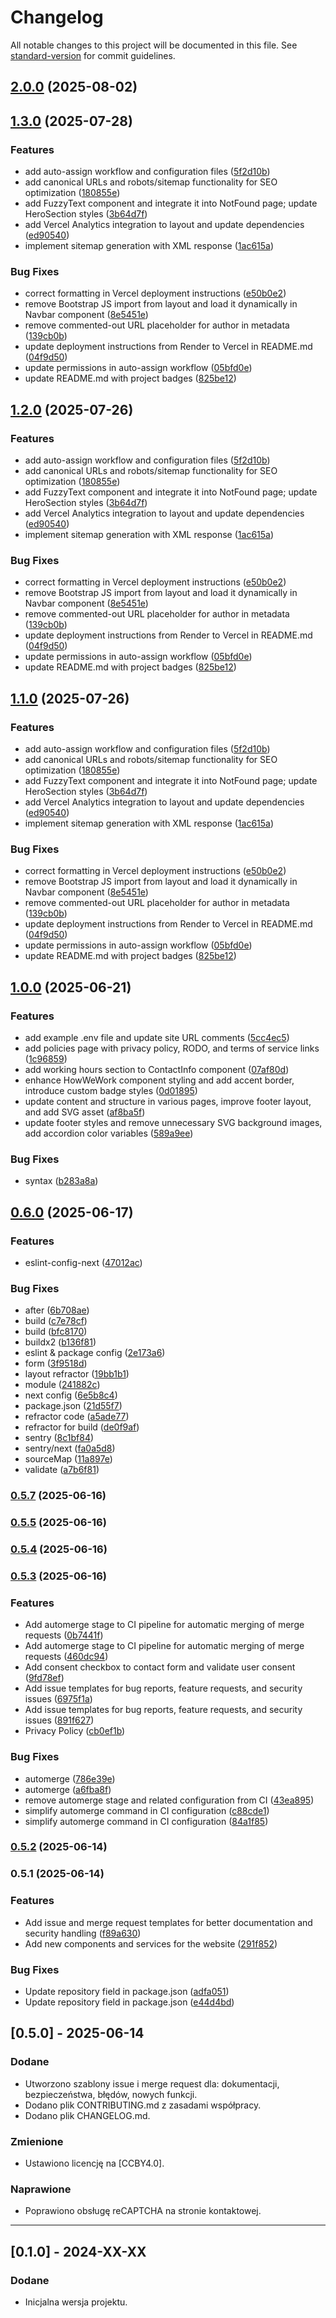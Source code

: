 # Changelog

All notable changes to this project will be documented in this file. See [standard-version](https://github.com/conventional-changelog/standard-version) for commit guidelines.

## [2.0.0](https://gitlab.com/akneth.studio/akneth-website/compare/v1.3.0...v2.0.0) (2025-08-02)

## [1.3.0](https://gitlab.com/akneth.studio/akneth-website/compare/v1.0.0...v1.3.0) (2025-07-28)


### Features

* add auto-assign workflow and configuration files ([5f2d10b](https://gitlab.com/akneth.studio/akneth-website/commit/5f2d10b291b92623e0c614cb06366ccb98f5ecdd))
* add canonical URLs and robots/sitemap functionality for SEO optimization ([180855e](https://gitlab.com/akneth.studio/akneth-website/commit/180855e7ec1ca86697ac7b58096899cd972dd773))
* add FuzzyText component and integrate it into NotFound page; update HeroSection styles ([3b64d7f](https://gitlab.com/akneth.studio/akneth-website/commit/3b64d7fcbeba610280c1a82d03324666bd6109fb))
* add Vercel Analytics integration to layout and update dependencies ([ed90540](https://gitlab.com/akneth.studio/akneth-website/commit/ed90540e2cf8d3d5c3169df2df84c2f6547465bf))
* implement sitemap generation with XML response ([1ac615a](https://gitlab.com/akneth.studio/akneth-website/commit/1ac615a09fdef01344762f6db2f46833fa18d5a9))


### Bug Fixes

* correct formatting in Vercel deployment instructions ([e50b0e2](https://gitlab.com/akneth.studio/akneth-website/commit/e50b0e2ecddc4b792f547d10668bde3e7f7db506))
* remove Bootstrap JS import from layout and load it dynamically in Navbar component ([8e5451e](https://gitlab.com/akneth.studio/akneth-website/commit/8e5451ed9dc605008b57f3512aa293f6b5433adf))
* remove commented-out URL placeholder for author in metadata ([139cb0b](https://gitlab.com/akneth.studio/akneth-website/commit/139cb0b91951b690e539ced33d43f999c9642a64))
* update deployment instructions from Render to Vercel in README.md ([04f9d50](https://gitlab.com/akneth.studio/akneth-website/commit/04f9d507d0d422107f983ed409e71594ff0385b4))
* update permissions in auto-assign workflow ([05bfd0e](https://gitlab.com/akneth.studio/akneth-website/commit/05bfd0e3f251bae6c6c407786d5725398389ec21))
* update README.md with project badges ([825be12](https://gitlab.com/akneth.studio/akneth-website/commit/825be12d551358cb7ef091c2f5036983e0cc2f2f))

## [1.2.0](https://gitlab.com/akneth.studio/akneth-website/compare/v1.0.0...v1.2.0) (2025-07-26)


### Features

* add auto-assign workflow and configuration files ([5f2d10b](https://gitlab.com/akneth.studio/akneth-website/commit/5f2d10b291b92623e0c614cb06366ccb98f5ecdd))
* add canonical URLs and robots/sitemap functionality for SEO optimization ([180855e](https://gitlab.com/akneth.studio/akneth-website/commit/180855e7ec1ca86697ac7b58096899cd972dd773))
* add FuzzyText component and integrate it into NotFound page; update HeroSection styles ([3b64d7f](https://gitlab.com/akneth.studio/akneth-website/commit/3b64d7fcbeba610280c1a82d03324666bd6109fb))
* add Vercel Analytics integration to layout and update dependencies ([ed90540](https://gitlab.com/akneth.studio/akneth-website/commit/ed90540e2cf8d3d5c3169df2df84c2f6547465bf))
* implement sitemap generation with XML response ([1ac615a](https://gitlab.com/akneth.studio/akneth-website/commit/1ac615a09fdef01344762f6db2f46833fa18d5a9))


### Bug Fixes

* correct formatting in Vercel deployment instructions ([e50b0e2](https://gitlab.com/akneth.studio/akneth-website/commit/e50b0e2ecddc4b792f547d10668bde3e7f7db506))
* remove Bootstrap JS import from layout and load it dynamically in Navbar component ([8e5451e](https://gitlab.com/akneth.studio/akneth-website/commit/8e5451ed9dc605008b57f3512aa293f6b5433adf))
* remove commented-out URL placeholder for author in metadata ([139cb0b](https://gitlab.com/akneth.studio/akneth-website/commit/139cb0b91951b690e539ced33d43f999c9642a64))
* update deployment instructions from Render to Vercel in README.md ([04f9d50](https://gitlab.com/akneth.studio/akneth-website/commit/04f9d507d0d422107f983ed409e71594ff0385b4))
* update permissions in auto-assign workflow ([05bfd0e](https://gitlab.com/akneth.studio/akneth-website/commit/05bfd0e3f251bae6c6c407786d5725398389ec21))
* update README.md with project badges ([825be12](https://gitlab.com/akneth.studio/akneth-website/commit/825be12d551358cb7ef091c2f5036983e0cc2f2f))

## [1.1.0](https://gitlab.com/akneth.studio/akneth-website/compare/v1.0.0...v1.1.0) (2025-07-26)


### Features

* add auto-assign workflow and configuration files ([5f2d10b](https://gitlab.com/akneth.studio/akneth-website/commit/5f2d10b291b92623e0c614cb06366ccb98f5ecdd))
* add canonical URLs and robots/sitemap functionality for SEO optimization ([180855e](https://gitlab.com/akneth.studio/akneth-website/commit/180855e7ec1ca86697ac7b58096899cd972dd773))
* add FuzzyText component and integrate it into NotFound page; update HeroSection styles ([3b64d7f](https://gitlab.com/akneth.studio/akneth-website/commit/3b64d7fcbeba610280c1a82d03324666bd6109fb))
* add Vercel Analytics integration to layout and update dependencies ([ed90540](https://gitlab.com/akneth.studio/akneth-website/commit/ed90540e2cf8d3d5c3169df2df84c2f6547465bf))
* implement sitemap generation with XML response ([1ac615a](https://gitlab.com/akneth.studio/akneth-website/commit/1ac615a09fdef01344762f6db2f46833fa18d5a9))


### Bug Fixes

* correct formatting in Vercel deployment instructions ([e50b0e2](https://gitlab.com/akneth.studio/akneth-website/commit/e50b0e2ecddc4b792f547d10668bde3e7f7db506))
* remove Bootstrap JS import from layout and load it dynamically in Navbar component ([8e5451e](https://gitlab.com/akneth.studio/akneth-website/commit/8e5451ed9dc605008b57f3512aa293f6b5433adf))
* remove commented-out URL placeholder for author in metadata ([139cb0b](https://gitlab.com/akneth.studio/akneth-website/commit/139cb0b91951b690e539ced33d43f999c9642a64))
* update deployment instructions from Render to Vercel in README.md ([04f9d50](https://gitlab.com/akneth.studio/akneth-website/commit/04f9d507d0d422107f983ed409e71594ff0385b4))
* update permissions in auto-assign workflow ([05bfd0e](https://gitlab.com/akneth.studio/akneth-website/commit/05bfd0e3f251bae6c6c407786d5725398389ec21))
* update README.md with project badges ([825be12](https://gitlab.com/akneth.studio/akneth-website/commit/825be12d551358cb7ef091c2f5036983e0cc2f2f))

## [1.0.0](https://gitlab.com/akneth.studio/akneth-website/compare/v0.6.0...v1.0.0) (2025-06-21)


### Features

* add example .env file and update site URL comments ([5cc4ec5](https://gitlab.com/akneth.studio/akneth-website/commit/5cc4ec503af2d368d6f1fbdcf13345a00f806b2e))
* add policies page with privacy policy, RODO, and terms of service links ([1c96859](https://gitlab.com/akneth.studio/akneth-website/commit/1c96859249cc53d8a4966d4989bd33292cd4b043))
* add working hours section to ContactInfo component ([07af80d](https://gitlab.com/akneth.studio/akneth-website/commit/07af80d1e9fbc677cddf91bd92a79f4b281ec0ab))
* enhance HowWeWork component styling and add accent border, introduce custom badge styles ([0d01895](https://gitlab.com/akneth.studio/akneth-website/commit/0d01895b822fa9d3d4b085a341ddce6cf90fdb16))
* update content and structure in various pages, improve footer layout, and add SVG asset ([af8ba5f](https://gitlab.com/akneth.studio/akneth-website/commit/af8ba5feb8477a1f8252b95637255d73da55dfed))
* update footer styles and remove unnecessary SVG background images, add accordion color variables ([589a9ee](https://gitlab.com/akneth.studio/akneth-website/commit/589a9ee19422f20523a03bb2b091db2117684dd4))


### Bug Fixes

* syntax ([b283a8a](https://gitlab.com/akneth.studio/akneth-website/commit/b283a8a4aceae6296ed320df98c7607014080a1e))

## [0.6.0](https://gitlab.com/akneth.studio-group/akneth-website/compare/v0.5.7...v0.6.0) (2025-06-17)


### Features

* eslint-config-next ([47012ac](https://gitlab.com/akneth.studio-group/akneth-website/commit/47012acd22da488718135893744b14f5b5083881))


### Bug Fixes

* after ([6b708ae](https://gitlab.com/akneth.studio-group/akneth-website/commit/6b708aead0b0bc4f5ef73e824116c540b68f9a57))
* build ([c7e78cf](https://gitlab.com/akneth.studio-group/akneth-website/commit/c7e78cf2d5fe207fe94d3195f279ab467ada98c9))
* build ([bfc8170](https://gitlab.com/akneth.studio-group/akneth-website/commit/bfc8170d25ee62c80d5e9971fc19ddfff12e6987))
* buildx2 ([b136f81](https://gitlab.com/akneth.studio-group/akneth-website/commit/b136f81eacf5acfd34b8698749e10d47844b5baa))
* eslint & package config ([2e173a6](https://gitlab.com/akneth.studio-group/akneth-website/commit/2e173a65fc6ff8337867419fea2ac4328af5c8e3))
* form ([3f9518d](https://gitlab.com/akneth.studio-group/akneth-website/commit/3f9518d5dde4f5a078c9cde01b960fc3ec643087))
* layout refractor ([19bb1b1](https://gitlab.com/akneth.studio-group/akneth-website/commit/19bb1b14ee44b5f55e5482efefd8372d046492a0))
* module ([241882c](https://gitlab.com/akneth.studio-group/akneth-website/commit/241882cef2aca21a8af0b2b5903ce29ed751ce6d))
* next config ([6e5b8c4](https://gitlab.com/akneth.studio-group/akneth-website/commit/6e5b8c4634ac8e4b45dd56d721abeca81cdd3919))
* package.json ([21d55f7](https://gitlab.com/akneth.studio-group/akneth-website/commit/21d55f744b762f5619d6f78439e3bc7a83ab5ca6))
* refractor code ([a5ade77](https://gitlab.com/akneth.studio-group/akneth-website/commit/a5ade77bc1b5c73c4e5a1b6f36731520a622275b))
* refractor for build ([de0f9af](https://gitlab.com/akneth.studio-group/akneth-website/commit/de0f9af5d1fb6524735d2dc2bc58dc8f121a459f))
* sentry ([8c1bf84](https://gitlab.com/akneth.studio-group/akneth-website/commit/8c1bf8478a71551c52b53edb912bdbd69e0178d9))
* sentry/next ([fa0a5d8](https://gitlab.com/akneth.studio-group/akneth-website/commit/fa0a5d8e22f335c4bad440c893baf896b4aa468c))
* sourceMap ([11a897e](https://gitlab.com/akneth.studio-group/akneth-website/commit/11a897eea1261afecf2e3b6ed50aff59eb901dd8))
* validate ([a7b6f81](https://gitlab.com/akneth.studio-group/akneth-website/commit/a7b6f81dedb7591e38f0e72f8f7597ebc7c36054))

### [0.5.7](https://gitlab.com/akneth.studio-group/akneth-website/compare/v0.5.6...v0.5.7) (2025-06-16)

### [0.5.5](https://gitlab.com/akneth.studio-group/akneth-website/compare/v0.5.6...v0.5.5) (2025-06-16)

### [0.5.4](https://gitlab.com/akneth.studio-group/akneth-website/compare/v0.5.6...v0.5.4) (2025-06-16)

### [0.5.3](https://gitlab.com/akneth.studio-group/akneth-website/compare/v0.5.2...v0.5.3) (2025-06-16)


### Features

* Add automerge stage to CI pipeline for automatic merging of merge requests ([0b7441f](https://gitlab.com/akneth.studio-group/akneth-website/commit/0b7441fd195e411f3779bdd7cffe54537ac714a4))
* Add automerge stage to CI pipeline for automatic merging of merge requests ([460dc94](https://gitlab.com/akneth.studio-group/akneth-website/commit/460dc9474b93a0744a6b624acdb6ad57c70831c2))
* Add consent checkbox to contact form and validate user consent ([9fd78ef](https://gitlab.com/akneth.studio-group/akneth-website/commit/9fd78ef4fd34982c69ba3634ab2f830373aa0a27))
* Add issue templates for bug reports, feature requests, and security issues ([6975f1a](https://gitlab.com/akneth.studio-group/akneth-website/commit/6975f1a701cfb849601affccc7a97a2ed7276a6c))
* Add issue templates for bug reports, feature requests, and security issues ([891f627](https://gitlab.com/akneth.studio-group/akneth-website/commit/891f627408bf348028c54e84e84714a199818549))
* Privacy Policy ([cb0ef1b](https://gitlab.com/akneth.studio-group/akneth-website/commit/cb0ef1bb89fc0e5968d8d708e915fa428d464519))


### Bug Fixes

* automerge ([786e39e](https://gitlab.com/akneth.studio-group/akneth-website/commit/786e39e7e58b2a0d5b225d53eca2f2213f7195d9))
* automerge ([a6fba8f](https://gitlab.com/akneth.studio-group/akneth-website/commit/a6fba8f3ca39bdf06f09fe41d8802e7f597cf280))
* remove automerge stage and related configuration from CI ([43ea895](https://gitlab.com/akneth.studio-group/akneth-website/commit/43ea89594e0f542f0043a97dfc3c4d89137a355f))
* simplify automerge command in CI configuration ([c88cde1](https://gitlab.com/akneth.studio-group/akneth-website/commit/c88cde1bb8506e1bf7499d92daaa5265cdc1d4af))
* simplify automerge command in CI configuration ([84a1f85](https://gitlab.com/akneth.studio-group/akneth-website/commit/84a1f853c7caf6d996b180bf4e5edf1a11571216))

### [0.5.2](https://gitlab.com/akneth.studio-group/akneth-website/compare/v0.5.1...v0.5.2) (2025-06-14)

### 0.5.1 (2025-06-14)


### Features

* Add issue and merge request templates for better documentation and security handling ([f89a630](https://gitlab.com/akneth.studio-group/akneth-website/commit/f89a63008429a6ed46e5fb1561c86f07c75040a3))
* Add new components and services for the website ([291f852](https://gitlab.com/akneth.studio-group/akneth-website/commit/291f85221f6c40f9a7fd8edefaff9c6ef3d47c06))


### Bug Fixes

* Update repository field in package.json ([adfa051](https://gitlab.com/akneth.studio-group/akneth-website/commit/adfa051e43f27992da964fffa70806d2b32c7afb))
* Update repository field in package.json ([e44d4bd](https://gitlab.com/akneth.studio-group/akneth-website/commit/e44d4bd053b9d17ec7308180fec6b4cb8267f979))

## [0.5.0] - 2025-06-14
### Dodane
- Utworzono szablony issue i merge request dla: dokumentacji, bezpieczeństwa, błędów, nowych funkcji.
- Dodano plik CONTRIBUTING.md z zasadami współpracy.
- Dodano plik CHANGELOG.md.

### Zmienione
- Ustawiono licencję na [CCBY4.0].

### Naprawione
- Poprawiono obsługę reCAPTCHA na stronie kontaktowej.

---

## [0.1.0] - 2024-XX-XX
### Dodane
- Inicjalna wersja projektu.
